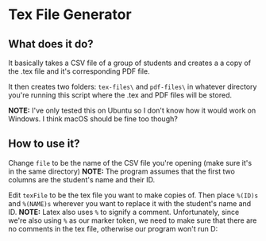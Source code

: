 # Tex File Generator

## What does it do?
It basically takes a CSV file of a group of students and creates a a copy of
the .tex file and it's corresponding PDF file. 

It then creates two folders: `tex-files\` and `pdf-files\` in whatever
directory you're running this script where the .tex and PDF files will be stored.

**NOTE:** I've only tested this on Ubuntu so I don't know how it would work
on Windows. I think macOS should be fine too though?

## How to use it?
Change `file` to be the name of the CSV file you're opening (make sure it's in the same
directory)
**NOTE:** The program assumes that the first two columns are the student's name and
their ID.

Edit `texFile` to be the tex file you want to make copies of.
Then place `%(ID)s` and `%(NAME)s` wherever you want to replace it with the student's name
and ID.
**NOTE:** Latex also uses `%` to signify a comment. Unfortunately, since we're also using
`%` as our marker token, we need to make sure that there are no comments in the tex file,
otherwise our program won't run D:





